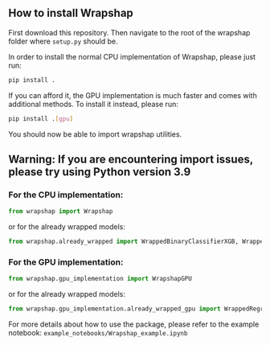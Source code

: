 ## How to install Wrapshap

First download this repository. Then navigate to the root of the wrapshap folder where `setup.py` should be.

In order to install the normal CPU implementation of Wrapshap, please just run:

```bash
pip install .
```

If you can afford it, the GPU implementation is much faster and comes with additional methods. To install it instead, please run:

```bash
pip install .[gpu]
```

You should now be able to import wrapshap utilities.

## **Warning: If you are encountering import issues, please try using Python version 3.9**

### For the CPU implementation:

```python
from wrapshap import Wrapshap
```
or for the already wrapped models:

```python
from wrapshap.already_wrapped import WrappedBinaryClassifierXGB, WrappedRegressorXGB
```

### For the GPU implementation:

```python
from wrapshap.gpu_implementation import WrapshapGPU
```
or for the already wrapped models:

```python
from wrapshap.gpu_implementation.already_wrapped_gpu import WrappedRegressorXGB_GPU, WrappedBinaryClassifierXGB_GPU
```

For more details about how to use the package, please refer to the example notebook: `example_notebooks/Wrapshap_example.ipynb`
